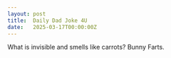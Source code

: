 ```yaml
---
layout: post
title:  Daily Dad Joke 4U
date:   2025-03-17T00:00:00Z
---
```

What is invisible and smells like carrots? Bunny Farts.
